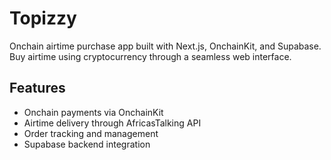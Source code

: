 # Topizzy

Onchain airtime purchase app built with Next.js, OnchainKit, and Supabase. Buy airtime using cryptocurrency through a seamless web interface.

## Features

- Onchain payments via OnchainKit
- Airtime delivery through AfricasTalking API
- Order tracking and management
- Supabase backend integration